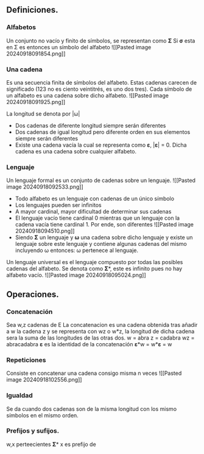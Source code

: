 ## Definiciones.
### Alfabetos
Un conjunto no vacío y finito de símbolos, se representan como **Σ**
Si **σ** esta en Σ es entonces un símbolo del alfabeto
![[Pasted image 20240918091854.png]]
### Una cadena
Es una secuencia finita de símbolos del alfabeto. Estas cadenas carecen de significado (123 no es ciento veintitrés, es uno dos tres).
Cada símbolo de un alfabeto es una cadena sobre dicho alfabeto.
![[Pasted image 20240918091925.png]]

La longitud se denota por |ω|
+ Dos cadenas de diferente longitud siempre serán diferentes
+ Dos cadenas de igual longitud pero diferente orden en sus elementos siempre serán diferentes
+ Existe una cadena vacía la cual se representa como **ε**, |**ε**| = 0. Dicha cadena es una cadena sobre cualquier alfabeto.
### Lenguaje
Un lenguaje formal es un conjunto de cadenas sobre un lenguaje.
![[Pasted image 20240918092533.png]]
+ Todo alfabeto es un lenguaje con cadenas de un único símbolo
+ Los lenguajes pueden ser infinitos
+ A mayor cardinal, mayor dificultad de determinar sus cadenas
+ El lenguaje vacío tiene cardinal 0 mientras que un lenguaje con la cadena vacía tiene cardinal 1. Por ende, son diferentes
	![[Pasted image 20240918094510.png]]
+ Siendo **Σ** un lenguaje y **ω** una cadena sobre dicho lenguaje y existe un lenguaje sobre este lenguaje y contiene algunas cadenas del mismo incluyendo ω entonces: ω pertenece al lenguaje.

Un lenguaje universal es el lenguaje compuesto por todas las posibles cadenas del alfabeto. Se denota como **Σ**\*, este es infinito pues no hay alfabeto vacío.
![[Pasted image 20240918095024.png]]

## Operaciones.
### Concatenación
Sea w,z cadenas de E
La concatenacion es una cadena obtenida tras añadir a w la cadena z y se representa con wz o w\*z, la longitud de dicha cadena sera la suma de las longitudes de las otras dos.
w = abra
z = cadabra
wz = abracadabra
**ε** es la identidad de la concatenación **ε**\*w = w\***ε** = w
### Repeticiones
Consiste en concatenar una cadena consigo misma n veces
![[Pasted image 20240918102556.png]]
### Igualdad
Se da cuando dos cadenas son de la misma longitud con los mismo símbolos en el mismo orden.
### Prefijos y sufijos.
w,x perteecientes **Σ**\*
x es prefijo de 